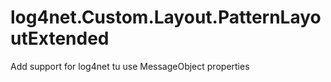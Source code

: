 # log4net.Custom.Layout.PatternLayoutExtended
Add support for log4net tu use MessageObject properties
